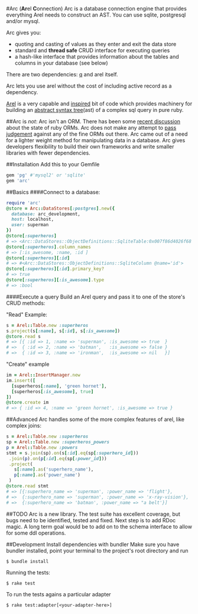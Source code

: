 #Arc (**Ar**el **C**onnection)
Arc is a database connection engine that provides everything Arel needs to construct an AST.
You can use sqlite, postgresql and/or mysql.

Arc gives you:

 - quoting and casting of values as they enter and exit the data store
 - standard and **thread safe** CRUD interface for executing queries
 - a hash-like interface that provides information about the tables and columns in your database (see below)

There are two dependencies: [q][6] and arel itself.

Arc lets you use arel without the cost of including active record as a dependency.

[Arel][1] is a very capable and [inspired][2] bit of code which provides machinery for building an [abstract syntax tree][2](ast) of a complex sql query in pure ruby.


##Arc is *not*:
Arc isn't an ORM.
There has been some [recent discussion][4] about the state of ruby ORMs.  Arc does not make any attempt to [pass judgement][5] against any of the fine ORMs out there.  Arc came out of a need for a lighter weight method for manipulating data in a database.  Arc gives developers flexibility to build their own frameworks and write smaller libraries with fewer dependencies.

##Installation
Add this to your Gemfile

```ruby
gem 'pg' #'mysql2' or 'sqlite'
gem 'arc'
```

##Basics
####Connect to a database:

```ruby
require 'arc'
@store = Arc::DataStores[:postgres].new({
  database: arc_development,
  host: localhost,
  user: superman
})
@store[:superheros]
# => <Arc::DataStores::ObjectDefinitions::SqliteTable:0x007f86d4026f68 @name="superheros">
@store[:superheros].column_names
# => [:is_awesome, :name, :id ]
@store[:superheros][:id]
# => #<Arc::DataStores::ObjectDefinitions::SqliteColumn @name='id'>
@store[:superheros][:id].primary_key?
# => true
@store[:superheros][:is_awesome].type
# => :bool
```
    
####Execute a query
Build an Arel query and pass it to one of the store's CRUD methods:

"Read" Example:

```ruby
s = Arel::Table.new :superheros
s.project(s[:name], s[:id], s[:is_awesome])
@store.read s
# => [{ :id => 1, :name => 'superman', :is_awesome => true  }
# =>  { :id => 2, :name => 'batman',   :is_awesome => false }
# =>  { :id => 3, :name => 'ironman',  :is_awesome => nil   }]
```

"Create" example

```ruby
im = Arel::InsertManager.new
im.insert([
  [superheros[:name], 'green hornet'],
  [superheros[:is_awesome], true]
])
@store.create im
# => { :id => 4, :name => 'green hornet', :is_awesome => true }
```

##Advanced
Arc handles some of the more complex features of arel, like complex joins:

```ruby
s = Arel::Table.new :superheros
sp = Arel::Table.new :superheros_powers
p = Arel::Table.new :powers
stmt = s.join(sp).on(s[:id].eq(sp[:superhero_id]))
 .join(p).on(p[:id].eq(sp[:power_id]))
 .project(
   s[:name].as('superhero_name'),
   p[:name].as('power_name')
 )
@store.read stmt
# => [{:superhero_name => 'superman', :power_name => 'flight'},
# =>  {:superhero_name => 'superman', :power_name => 'x-ray-vision'},
# =>  {:superhero_name => 'batman', :power_name => "a belt'}]
```

##TODO
  Arc is a new library.  The test suite has excellent coverage, but bugs need to be identified, tested and fixed.
  Next step is to add RDoc magic.
  A long term goal would be to add on to the schema interface to allow for some ddl operations.
  
##Development
Install dependencies with bundler
Make sure you have bundler installed, point your terminal to the project's root directory and run

    $ bundle install
Running the tests:

    $ rake test
To run the tests agains a particular adapter

    $ rake test:adapter[<your-adapter-here>]


[1]: http://github.com/rails/arel
[2]: http://twitter.com/#!/jacobsimeon/status/97183215013466113
[3]: http://en.wikipedia.org/wiki/Abstract_syntax_tree
[4]: http://solnic.eu/2011/11/29/the-state-of-ruby-orm.html
[5]: https://github.com/garybernhardt/base
[6]: http://github.com/jacobsimeon/q
